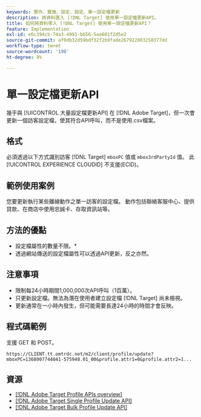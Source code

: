 ```yaml
---
keywords: 實作、實施、設定、設定、單一設定檔更新
description: 將資料匯入 [!DNL Target] 使用單一設定檔更新API。
title: 如何將資料帶入 [!DNL Target] 使用單一設定檔更新API？
feature: Implementation
exl-id: e6c394cb-74a3-4991-b656-5ae601f2d5e2
source-git-commit: af9db32d59bdf32f2b9fade267922803250377dd
workflow-type: tm+mt
source-wordcount: '198'
ht-degree: 9%

---
```


# 單一設定檔更新API

幾乎與 [!UICONTROL 大量設定檔更新API] 在 [!DNL Adobe Target]，但一次會更新一個訪客設定檔，使其符合API呼叫，而不是使用.csv檔案。

## 格式

必須透過以下方式識別訪客 [!DNL Target] `mboxPC` 值或 `mbox3rdPartyId` 值。 此 [!UICONTROL EXPERIENCE CLOUDID] 不支援(ECID)。

## 範例使用案例

您要更新執行某些離線動作之單一訪客的設定檔。 動作包括聯絡客服中心、提供貸款、在商店中使用忠誠卡、存取資訊站等。

## 方法的優點

* 設定檔屬性的數量不限。*
* 透過網站傳送的設定檔屬性可以透過API更新，反之亦然。

## 注意事項

* 限制每24小時期間1,000,000次API呼叫（1百萬）。
* 只更新設定檔。無法為潛在使用者建立設定檔 [!DNL Target] 尚未檢視。
* 更新通常在一小時內發生，但可能需要長達24小時的時間才會反映。

## 程式碼範例

支援 GET 和 POST。

```
https://CLIENT.tt.omtrdc.net/m2/client/profile/update?mboxPC=1368007744041-575948.01_00&profile.attr1=0&profile.attr2=1...
```

## 資源

* [[!DNL Adobe Target Profile APIs overview]](/help/dev/administer/profile-api/profile-api-overview.md)
* [[!DNL Adobe Target Single Profile Update API]](/help/dev/administer/profile-api/profile-single-api.md)
* [[!DNL Adobe Target Bulk Profile Update API]](/help/dev/administer/profile-api/profile-bulk-api.md)
